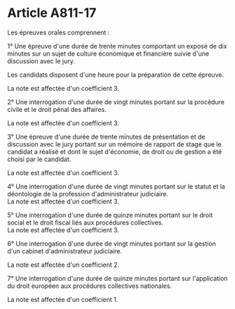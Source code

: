 # Article A811-17

<p> 					Les épreuves orales comprennent :</p><p> 					 1° Une épreuve d'une durée de trente minutes comportant un exposé de dix minutes sur un sujet de culture économique et financière suivie d'une discussion avec le jury.</p><p> 					 Les candidats disposent d'une heure pour la préparation de cette épreuve.</p><p> 					 La note est affectée d'un coefficient 3.</p><p> 					 2° Une interrogation d'une durée de vingt minutes portant sur la procédure civile et le droit pénal des affaires.</p><p> 					 La note est affectée d'un coefficient 3.</p><p> 					 3° Une épreuve d'une durée de trente minutes de présentation et de discussion avec le jury portant sur un mémoire de rapport de stage que le candidat a réalisé et dont le sujet d'économie, de droit ou de gestion a été choisi par le candidat.</p><p> 					 La note est affectée d'un coefficient 3.</p><p> 					 4° Une interrogation d'une durée de vingt minutes portant sur le statut et la déontologie de la profession d'administrateur judiciaire.<br/> 					 La note est affectée d'un coefficient 3.</p><p> 					 5° Une interrogation d'une durée de quinze minutes portant sur le droit social et le droit fiscal liés aux procédures collectives.<br/> 					 La note est affectée d'un coefficient 3.</p><p> 					 6° Une interrogation d'une durée de vingt minutes portant sur la gestion d'un cabinet d'administrateur judiciaire.</p><p> 					 La note est affectée d'un coefficient 2.</p><p> 					 7° Une interrogation d'une durée de quinze minutes portant sur l'application du droit européen aux procédures collectives nationales.</p><p> 					 La note est affectée d'un coefficient 1.<br/></p>